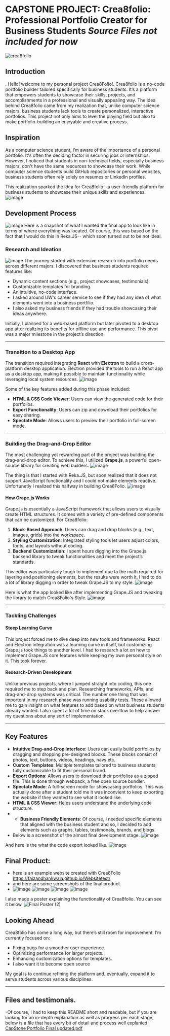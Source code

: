 # CAPSTONE PROJECT: Crea8folio: Professional Portfolio Creator for Business Students *Source Files not included for now*
![crea8folio](https://github.com/user-attachments/assets/8ec0a72c-3703-4242-a576-89e483db7f8b)

## Introduction
. Hello! welcome to my personal project Crea8Folio!. Crea8folio is a no-code portfolio builder tailored specifically for business students. It’s a platform that empowers students to showcase their skills, projects, and accomplishments in a professional and visually appealing way. The idea behind Crea8folio came from my realization that, unlike computer science majors, business students lack tools to create personalized, interactive portfolios. This project not only aims to level the playing field but also to make portfolio-building an enjoyable and creative process.

## Inspiration
As a computer science student, I’m aware of the importance of a personal portfolio. It's often the deciding factor in securing jobs or internships. However, I noticed that students in non-technical fields, especially business majors, don't have the same resources to showcase their work. While computer science students build GitHub repositories or personal websites, business students often rely solely on resumes or LinkedIn profiles. 

This realization sparked the idea for Crea8folio—a user-friendly platform for business students to showcase their unique skills and experiences.
![image](https://github.com/user-attachments/assets/5bfe66c2-a58c-4922-8ebf-ad9629a7074d)



## Development Process
![image](https://github.com/user-attachments/assets/e5f998e3-6624-4932-88ef-150f006070bc)
Here is a snapshot of what I wanted the final app to look like in terms of where everything was located. Of course, this was based on the fact that I would do this in Reka.JS-- which soon turned out to be not ideal.


### Research and Ideation
![image](https://github.com/user-attachments/assets/afc00fb5-de5d-4a7e-9ccf-94339322f2c1)
The journey started with extensive research into portfolio needs across different majors. I discovered that business students required features like:
- Dynamic content sections (e.g., project showcases, testimonials).
- Customizable templates for branding.
- An intuitive, no-code interface.
- I asked around UW's career service to see if they had any idea of what elements went into a business portfilio.
- I also asked my business friends if they had trouble showcasing their ideas anywhere.

Initially, I planned for a web-based platform but later pivoted to a desktop app after realizing its benefits for offline use and performance. This pivot was a major milestone in the project’s direction.

---

### Transition to a Desktop App
The transition required integrating **React** with **Electron** to build a cross-platform desktop application. Electron provided the tools to run a React app as a desktop app, making it possible to maintain functionality while leveraging local system resources.
![image](https://github.com/user-attachments/assets/9c034215-b024-4982-bb2d-a621105938ec)


Some of the key features added during this phase included:
- **HTML & CSS Code Viewer**: Users can view the generated code for their portfolios.
- **Export Functionality**: Users can zip and download their portfolios for easy sharing.
- **Spectate Mode**: Allows users to preview their portfolio in full-screen mode.

---

### Building the Drag-and-Drop Editor
The most challenging yet rewarding part of the project was building the drag-and-drop editor. To achieve this, I utilized **Grape.js**, a powerful open-source library for creating web builders.
![image](https://github.com/user-attachments/assets/89d507d1-ff17-4716-a6d8-9a9e41798d97)

The thing is that I started with Reka.JS, but soon realized that it does not support JavaScript functionality and I could not make elements reactive. Unfortunetly I realized this halfway in building Crea8Folio.
![image](https://github.com/user-attachments/assets/3abe3326-57c9-4abd-98d2-612e87bbad31)



#### How Grape.js Works
Grape.js is essentially a JavaScript framework that allows users to visually create HTML structures. It comes with a variety of pre-defined components that can be customized. For Crea8folio:
1. **Block-Based Approach**: Users can drag and drop blocks (e.g., text, images, grids) into the workspace.
2. **Styling Customization**: Integrated styling tools let users adjust colors, fonts, and layouts without coding.
3. **Backend Customization**: I spent hours digging into the Grape.js backend library to tweak functionalities and meet the project’s standards.

This editor was particularly tough to implement due to the math required for layering and positioning elements, but the results were worth it. I had to do a lot of library digging in order to tweak Grape.JS to my style.
![image](https://github.com/user-attachments/assets/afd06da3-d64a-4c28-be87-d868bc5f6152)

Here is what the app looked like after implementing Grape.JS and tweaking the library to match Crea8Folio's Style.
![image](https://github.com/user-attachments/assets/9ef344c9-4ccb-42c2-bb65-a032f860edc8)

---

### Tackling Challenges
#### Steep Learning Curve
This project forced me to dive deep into new tools and frameworks. React and Electron integration was a learning curve in itself, but customizing Grape.js took things to another level. I had to research a lot on how to implement Grape.JS core features while keeping my own personal style on it. This took forever.

#### Research-Driven Development
Unlike previous projects, where I jumped straight into coding, this one required me to step back and plan. Researching frameworks, APIs, and drag-and-drop systems was critical.
The number one thing that was importent in my research phase was running usability tests. These allowed me to gain insight on what features to add based on what business students already wanted.
I also spent a lot of time on stack overflow to help answer my questions about any sort of implementation.



---

## Key Features
- **Intuitive Drag-and-Drop Interface**: Users can easily build portfolios by dragging and dropping pre-designed blocks. These blocks consist of photos, text, buttons, videos, headings, navs etc.
- **Custom Templates**: Multiple templates tailored to business students, fully customizable to fit their personal brand.
- **Export Options**: Allows users to download their portfolios as a zipped file. This is done through webpack, a free open source bundler.
- **Spectate Mode**: A full-screen mode for showcasing portfolios. This was actually done after a student told me it was inconvient to keep exporting the website if they wanted to see what it looked like.
- **HTML & CSS Viewer**: Helps users understand the underlying code structure.
- - **Business Friendly Elements**: Of course, I needed specific elements that aligned with the business student and so, I decided to add elements such as graphs, tables, testimonals, brands, and blogs.
- Below is a screenshot of the almost final development stage.
![image](https://github.com/user-attachments/assets/a04df1ca-7efc-4de7-9b50-42e2d7590e05)

And here is the what the code export looked like.
![image](https://github.com/user-attachments/assets/31f09a5f-5cca-4b76-bee2-d2f8cbb8fc1f)


## Final Product:
- here is an example website created with Crea8Folio https://faizandhankwala.github.io/Websitetest/
- and here are some screenshots of the final product.
- ![image](https://github.com/user-attachments/assets/a39b4bf9-6144-4408-be72-d5888c67c455)
![image](https://github.com/user-attachments/assets/973970e8-9a07-4d41-91fa-6dc727a73084)
![image](https://github.com/user-attachments/assets/40998e22-a440-4d5d-8a2a-b992938f7b46)
![image](https://github.com/user-attachments/assets/59ef14d8-977e-441b-bf5b-3b33a7a04aba)


I also made a poster explaining the functionality of Crea8folio. You can see it below.
  ![Final Poster (2)](https://github.com/user-attachments/assets/faa19faf-b5d0-4833-b712-6211b5658ffc)



## Looking Ahead
Crea8folio has come a long way, but there’s still room for improvement. I’m currently focused on:
- Fixing bugs for a smoother user experience.
- Optimizing performance for larger projects.
- Enhancing customization options for templates.
- I also want it to become open source

My goal is to continue refining the platform and, eventually, expand it to serve students across various disciplines.

---
## Files and testimonals. 
-Of course, I had to keep this README short and readable, but if you are looking for an in-depth explanation as well as progress per each stage, below is a file that has every bit of detail and process well explanied. 
[CapStone  Portfolio Final updated.pdf](https://github.com/user-attachments/files/18286451/CapStone.Portfolio.Final.updated.pdf)

